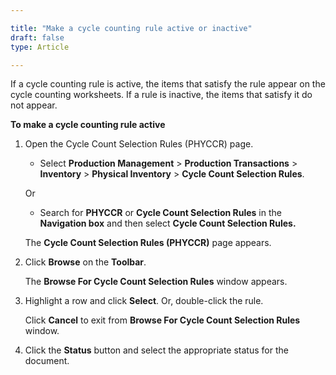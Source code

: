 ```yaml
---

title: "Make a cycle counting rule active or inactive"
draft: false
type: Article

---
```


If a cycle counting rule is active, the items that satisfy the rule appear on the cycle counting worksheets. If a rule is inactive, the items that satisfy it do not appear.

**To make a cycle counting rule active**

1. Open the Cycle Count Selection Rules (PHYCCR) page.

    - Select **Production Management** > **Production Transactions** > **Inventory** > **Physical Inventory** > **Cycle Count Selection Rules**.

    Or

    - Search for **PHYCCR** or **Cycle Count Selection Rules** in the **Navigation box** and then select **Cycle Count Selection Rules.**

   The **Cycle Count Selection Rules (PHYCCR)** page appears.

2. Click **Browse** on the **Toolbar**.

    The **Browse For Cycle Count Selection Rules** window appears.

3. Highlight a row and click **Select**. Or, double-click the rule.

    Click **Cancel** to exit from **Browse For Cycle Count Selection Rules** window.

4. Click the **Status** button and select the appropriate status for the document.

​